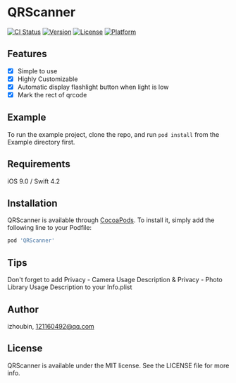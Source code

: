 # QRScanner

[![CI Status](https://img.shields.io/travis/izhoubin/QRScanner.svg?style=flat)](https://travis-ci.org/izhoubin/QRScanner)
[![Version](https://img.shields.io/cocoapods/v/QRScanner.svg?style=flat)](https://cocoapods.org/pods/QRScanner)
[![License](https://img.shields.io/cocoapods/l/QRScanner.svg?style=flat)](https://cocoapods.org/pods/QRScanner)
[![Platform](https://img.shields.io/cocoapods/p/QRScanner.svg?style=flat)](https://cocoapods.org/pods/QRScanner)

## Features

- [x] Simple to use
- [x] Highly Customizable
- [x] Automatic display flashlight button when light is low
- [x] Mark the rect of qrcode

## Example

To run the example project, clone the repo, and run `pod install` from the Example directory first.

## Requirements

iOS 9.0 / Swift 4.2

## Installation

QRScanner is available through [CocoaPods](https://cocoapods.org). To install
it, simply add the following line to your Podfile:

```ruby
pod 'QRScanner'
```
## Tips

Don't forget to add Privacy - Camera Usage Description & Privacy - Photo Library Usage Description to your Info.plist

## Author

izhoubin, 121160492@qq.com

## License

QRScanner is available under the MIT license. See the LICENSE file for more info.
